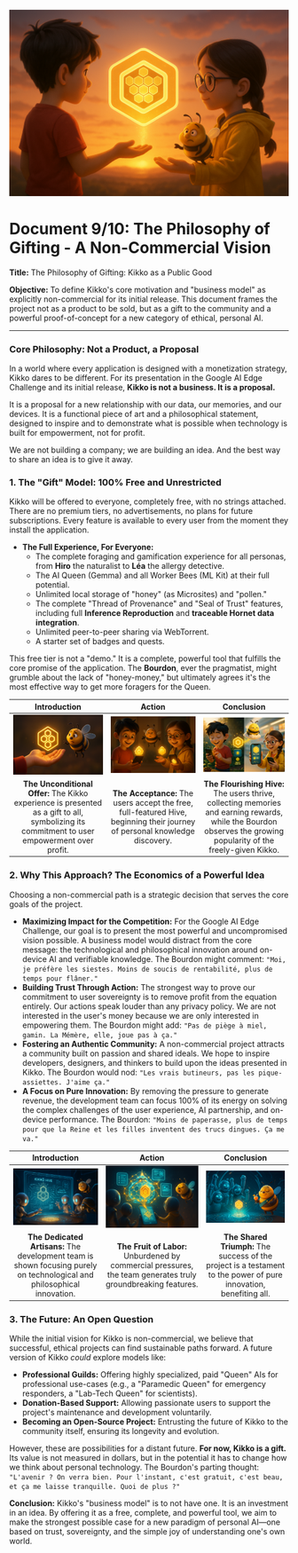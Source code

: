 <p align="center">
  <img src="illustrations/doc09_banner.png" alt="A wide, cinematic banner image for the 'Philosophy of Gifting' document, rendered in a 3D animation movie style. The scene shows two children, Hiro (boy, red t-shirt) and Léa (girl, glasses, yellow raincoat), standing together and looking out at a beautiful, expansive landscape at sunset. A large, glowing Kikko Hive icon floats gently between them, held in their open, welcoming hands, symbolizing a shared, free gift to the community. The plump Bourdon character hovers nearby, looking a bit bewildered but content with this 'no profit' strategy. The overall atmosphere is one of hope, generosity, and empowerment.">
</p>

# Document 9/10: The Philosophy of Gifting - A Non-Commercial Vision

**Title:** The Philosophy of Gifting: Kikko as a Public Good

**Objective:** To define Kikko's core motivation and "business model" as explicitly non-commercial for its initial release. This document frames the project not as a product to be sold, but as a gift to the community and a powerful proof-of-concept for a new category of ethical, personal AI.

---

### **Core Philosophy: Not a Product, a Proposal**

In a world where every application is designed with a monetization strategy, Kikko dares to be different. For its presentation in the Google AI Edge Challenge and its initial release, **Kikko is not a business. It is a proposal.**

It is a proposal for a new relationship with our data, our memories, and our devices. It is a functional piece of art and a philosophical statement, designed to inspire and to demonstrate what is possible when technology is built for empowerment, not for profit.

We are not building a company; we are building an idea. And the best way to share an idea is to give it away.

### **1. The "Gift" Model: 100% Free and Unrestricted**

Kikko will be offered to everyone, completely free, with no strings attached. There are no premium tiers, no advertisements, no plans for future subscriptions. Every feature is available to every user from the moment they install the application.

*   **The Full Experience, For Everyone:**
    *   The complete foraging and gamification experience for all personas, from **Hiro** the naturalist to **Léa** the allergy detective.
    *   The AI Queen (Gemma) and all Worker Bees (ML Kit) at their full potential.
    *   Unlimited local storage of "honey" (as Microsites) and "pollen."
    *   The complete "Thread of Provenance" and "Seal of Trust" features, including full **Inference Reproduction** and **traceable Hornet data integration**.
    *   Unlimited peer-to-peer sharing via WebTorrent.
    *   A starter set of badges and quests.

This free tier is not a "demo." It is a complete, powerful tool that fulfills the core promise of the application. The **Bourdon**, ever the pragmatist, might grumble about the lack of "honey-money," but ultimately agrees it's the most effective way to get more foragers for the Queen.

| Introduction | Action | Conclusion |
| :---: | :---: | :---: |
| <img src="illustrations/gift_intro.png" alt="Cinematic 3D render, animation movie style. A beautiful, glowing Kikko Hive icon is held in an open, welcoming human hand, symbolizing a free gift to the user. The Bourdon hovers nearby, looking a bit bewildered by this 'no profit' strategy."> | <img src="illustrations/gift_action.png" alt="Cinematic 3D render, animation movie style. Two children, Hiro (boy, red t-shirt) and Léa (girl, glasses, yellow raincoat), look on with wonder as they each receive a glowing Hive icon on their phones, which begin to glow with a warm, personal light. The Bourdon shrugs, acknowledging the transfer."> | <img src="illustrations/gift_conclusion.png" alt="Cinematic 3D render, animation movie style. Hiro and Léa are now happily foraging in their respective worlds (garden and supermarket), their Hives fully functional, collecting golden pollen and earning shiny badges. The Bourdon floats lazily on a cloud of Honey Points, looking smug about the successful viral spread."> |
| **The Unconditional Offer:** The Kikko experience is presented as a gift to all, symbolizing its commitment to user empowerment over profit. | **The Acceptance:** The users accept the free, full-featured Hive, beginning their journey of personal knowledge discovery. | **The Flourishing Hive:** The users thrive, collecting memories and earning rewards, while the Bourdon observes the growing popularity of the freely-given Kikko. |

### **2. Why This Approach? The Economics of a Powerful Idea**

Choosing a non-commercial path is a strategic decision that serves the core goals of the project.

*   **Maximizing Impact for the Competition:** For the Google AI Edge Challenge, our goal is to present the most powerful and uncompromised vision possible. A business model would distract from the core message: the technological and philosophical innovation around on-device AI and verifiable knowledge. The Bourdon might comment: `"Moi, je préfère les siestes. Moins de soucis de rentabilité, plus de temps pour flâner."`
*   **Building Trust Through Action:** The strongest way to prove our commitment to user sovereignty is to remove profit from the equation entirely. Our actions speak louder than any privacy policy. We are not interested in the user's money because we are only interested in empowering them. The Bourdon might add: `"Pas de piège à miel, gamin. La Mémère, elle, joue pas à ça."`
*   **Fostering an Authentic Community:** A non-commercial project attracts a community built on passion and shared ideals. We hope to inspire developers, designers, and thinkers to build upon the ideas presented in Kikko. The Bourdon would nod: `"Les vrais butineurs, pas les pique-assiettes. J'aime ça."`
*   **A Focus on Pure Innovation:** By removing the pressure to generate revenue, the development team can focus 100% of its energy on solving the complex challenges of the user experience, AI partnership, and on-device performance. The Bourdon: `"Moins de paperasse, plus de temps pour que la Reine et les filles inventent des trucs dingues. Ça me va."`

| Introduction | Action | Conclusion |
| :---: | :---: | :---: |
| <img src="illustrations/pure_innovation_intro.png" alt="Cinematic 3D render, animation movie style. The development team (represented by stylized, glowing robot figures) works intensely on a holographic blueprint of the Kikko Hive, surrounded by complex formulas, including schematics for inference reproduction. The Bourdon yawns lazily nearby, observing."> | <img src="illustrations/pure_innovation_action.png" alt="Cinematic 3D render, animation movie style. The blueprint transforms into a vibrant, fully functional 3D Hive, pulsing with energy. New, innovative features (like glowing Thread of Provenance links and multi-language Microsite previews) are visibly highlighted."> | <img src="illustrations/pure_innovation_conclusion.png" alt="Cinematic 3D render, animation movie style. The development team looks satisfied, raising their hands in triumph. The Bourdon, now sporting a tiny, proud sash, sips a digital cocktail, signifying success achieved through pure innovation."> |
| **The Dedicated Artisans:** The development team is shown focusing purely on technological and philosophical innovation. | **The Fruit of Labor:** Unburdened by commercial pressures, the team generates truly groundbreaking features. | **The Shared Triumph:** The success of the project is a testament to the power of pure innovation, benefiting all. |

### **3. The Future: An Open Question**

While the initial vision for Kikko is non-commercial, we believe that successful, ethical projects can find sustainable paths forward. A future version of Kikko *could* explore models like:

*   **Professional Guilds:** Offering highly specialized, paid "Queen" AIs for professional use-cases (e.g., a "Paramedic Queen" for emergency responders, a "Lab-Tech Queen" for scientists).
*   **Donation-Based Support:** Allowing passionate users to support the project's maintenance and development voluntarily.
*   **Becoming an Open-Source Project:** Entrusting the future of Kikko to the community itself, ensuring its longevity and evolution.

However, these are possibilities for a distant future. **For now, Kikko is a gift.** Its value is not measured in dollars, but in the potential it has to change how we think about personal technology. The Bourdon's parting thought: `"L'avenir ? On verra bien. Pour l'instant, c'est gratuit, c'est beau, et ça me laisse tranquille. Quoi de plus ?"`

**Conclusion:**
Kikko's "business model" is to not have one. It is an investment in an idea. By offering it as a free, complete, and powerful tool, we aim to make the strongest possible case for a new paradigm of personal AI—one based on trust, sovereignty, and the simple joy of understanding one's own world.